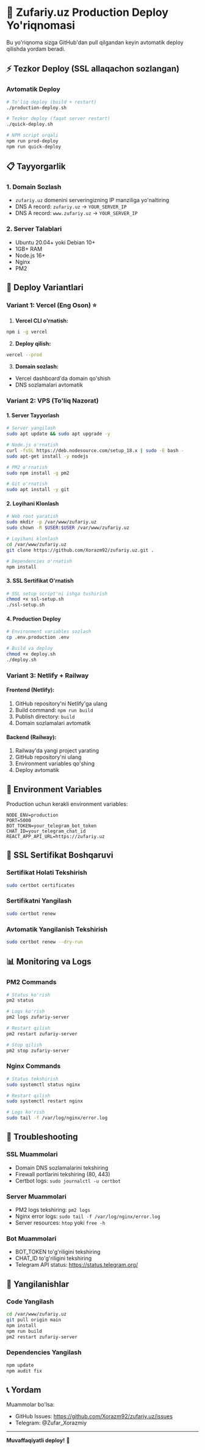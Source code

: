 # 🚀 Zufariy.uz Production Deploy Yo'riqnomasi

Bu yo'riqnoma sizga GitHub'dan pull qilgandan keyin avtomatik deploy qilishda yordam beradi.

## ⚡ Tezkor Deploy (SSL allaqachon sozlangan)

### Avtomatik Deploy
```bash
# To'liq deploy (build + restart)
./production-deploy.sh

# Tezkor deploy (faqat server restart)
./quick-deploy.sh

# NPM script orqali
npm run prod-deploy
npm run quick-deploy
```

## 📋 Tayyorgarlik

### 1. Domain Sozlash
- `zufariy.uz` domenini serveringizning IP manziliga yo'naltiring
- DNS A record: `zufariy.uz` → `YOUR_SERVER_IP`
- DNS A record: `www.zufariy.uz` → `YOUR_SERVER_IP`

### 2. Server Talablari
- Ubuntu 20.04+ yoki Debian 10+
- 1GB+ RAM
- Node.js 16+
- Nginx
- PM2

## 🎯 Deploy Variantlari

### Variant 1: Vercel (Eng Oson) ⭐

1. **Vercel CLI o'rnatish:**
```bash
npm i -g vercel
```

2. **Deploy qilish:**
```bash
vercel --prod
```

3. **Domain sozlash:**
- Vercel dashboard'da domain qo'shish
- DNS sozlamalari avtomatik

### Variant 2: VPS (To'liq Nazorat)

#### 1. Server Tayyorlash

```bash
# Server yangilash
sudo apt update && sudo apt upgrade -y

# Node.js o'rnatish
curl -fsSL https://deb.nodesource.com/setup_18.x | sudo -E bash -
sudo apt-get install -y nodejs

# PM2 o'rnatish
sudo npm install -g pm2

# Git o'rnatish
sudo apt install -y git
```

#### 2. Loyihani Klonlash

```bash
# Web root yaratish
sudo mkdir -p /var/www/zufariy.uz
sudo chown -R $USER:$USER /var/www/zufariy.uz

# Loyihani klonlash
cd /var/www/zufariy.uz
git clone https://github.com/Xorazm92/zufariy.uz.git .

# Dependencies o'rnatish
npm install
```

#### 3. SSL Sertifikat O'rnatish

```bash
# SSL setup script'ni ishga tushirish
chmod +x ssl-setup.sh
./ssl-setup.sh
```

#### 4. Production Deploy

```bash
# Environment variables sozlash
cp .env.production .env

# Build va deploy
chmod +x deploy.sh
./deploy.sh
```

### Variant 3: Netlify + Railway

#### Frontend (Netlify):
1. GitHub repository'ni Netlify'ga ulang
2. Build command: `npm run build`
3. Publish directory: `build`
4. Domain sozlamalari avtomatik

#### Backend (Railway):
1. Railway'da yangi project yarating
2. GitHub repository'ni ulang
3. Environment variables qo'shing
4. Deploy avtomatik

## 🔧 Environment Variables

Production uchun kerakli environment variables:

```env
NODE_ENV=production
PORT=5000
BOT_TOKEN=your_telegram_bot_token
CHAT_ID=your_telegram_chat_id
REACT_APP_API_URL=https://zufariy.uz
```

## 🔐 SSL Sertifikat Boshqaruvi

### Sertifikat Holati Tekshirish
```bash
sudo certbot certificates
```

### Sertifikatni Yangilash
```bash
sudo certbot renew
```

### Avtomatik Yangilanish Tekshirish
```bash
sudo certbot renew --dry-run
```

## 📊 Monitoring va Logs

### PM2 Commands
```bash
# Status ko'rish
pm2 status

# Logs ko'rish
pm2 logs zufariy-server

# Restart qilish
pm2 restart zufariy-server

# Stop qilish
pm2 stop zufariy-server
```

### Nginx Commands
```bash
# Status tekshirish
sudo systemctl status nginx

# Restart qilish
sudo systemctl restart nginx

# Logs ko'rish
sudo tail -f /var/log/nginx/error.log
```

## 🚨 Troubleshooting

### SSL Muammolari
- Domain DNS sozlamalarini tekshiring
- Firewall portlarini tekshiring (80, 443)
- Certbot logs: `sudo journalctl -u certbot`

### Server Muammolari
- PM2 logs tekshiring: `pm2 logs`
- Nginx error logs: `sudo tail -f /var/log/nginx/error.log`
- Server resources: `htop` yoki `free -h`

### Bot Muammolari
- BOT_TOKEN to'g'riligini tekshiring
- CHAT_ID to'g'riligini tekshiring
- Telegram API status: https://status.telegram.org/

## 🔄 Yangilanishlar

### Code Yangilash
```bash
cd /var/www/zufariy.uz
git pull origin main
npm install
npm run build
pm2 restart zufariy-server
```

### Dependencies Yangilash
```bash
npm update
npm audit fix
```

## 📞 Yordam

Muammolar bo'lsa:
- GitHub Issues: https://github.com/Xorazm92/zufariy.uz/issues
- Telegram: @Zufar_Xorazmiy

---

**Muvaffaqiyatli deploy!** 🎉
